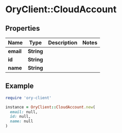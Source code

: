 # OryClient::CloudAccount

## Properties

| Name | Type | Description | Notes |
| ---- | ---- | ----------- | ----- |
| **email** | **String** |  |  |
| **id** | **String** |  |  |
| **name** | **String** |  |  |

## Example

```ruby
require 'ory-client'

instance = OryClient::CloudAccount.new(
  email: null,
  id: null,
  name: null
)
```

